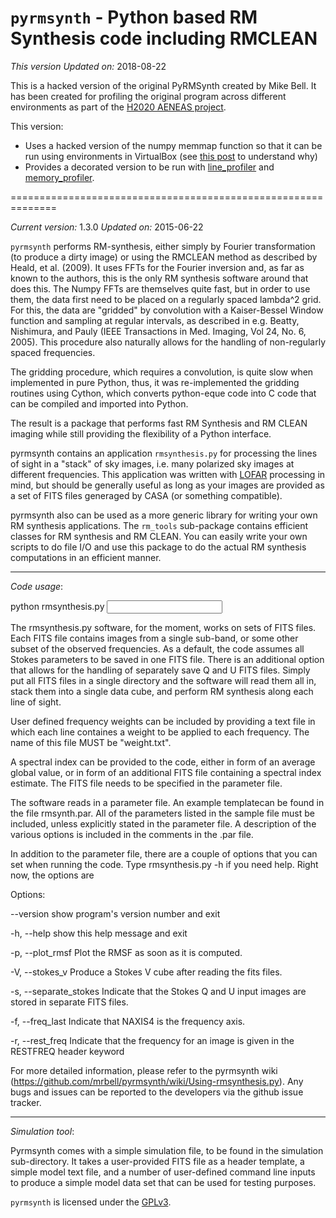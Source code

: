 `pyrmsynth` - Python based RM Synthesis code including RMCLEAN
==============================================================

*This version*
*Updated on:* 2018-08-22

This is a hacked version of the original PyRMSynth created by Mike Bell. It has been created for profiling the original program across different environments as part of the [H2020 AENEAS project](aeneas2020.eu).

This version:

 - Uses a hacked version of the numpy memmap function so that it can be run using environments in VirtualBox (see [this post](https://stackoverflow.com/questions/18420473/invalid-argument-for-read-write-mmap) to understand why)
 - Provides a decorated version to be run with [line_profiler](https://pypi.org/project/line_profiler/) and [memory_profiler](https://pypi.org/project/memory_profiler/).
 

==============================================================

*Current version:* 1.3.0
*Updated on:* 2015-06-22

`pyrmsynth` performs RM-synthesis, either simply by Fourier transformation 
(to produce a dirty image) or using the RMCLEAN method as described by 
Heald, et al. (2009).  It uses FFTs for the Fourier inversion and, as far as  
known to the authors, this is the only RM synthesis software around that does
this. The Numpy FFTs are themselves quite fast, but in order to use them, the
data first need to be placed on a regularly spaced lambda^2 grid. For this, 
the data are "gridded" by convolution with a Kaiser-Bessel Window function and
sampling at regular intervals, as described in e.g. Beatty, Nishimura, and
Pauly (IEEE Transactions in Med. Imaging, Vol 24, No. 6, 2005). This procedure
also naturally allows for the handling of non-regularly spaced frequencies.

The gridding procedure, which requires a convolution, is quite slow when 
implemented in pure Python, thus, it was re-implemented the gridding routines 
using Cython, which converts python-eque code into C code that can be compiled 
and imported into Python.

The result is a package that performs fast RM Synthesis and RM CLEAN imaging
while still providing the flexibility of a Python interface.

pyrmsynth contains an application `rmsynthesis.py` for processing the lines of 
sight in a "stack" of sky images, i.e. many polarized sky images at different 
frequencies. This application was written with [LOFAR](http://www.lofar.org) 
processing in mind, but should be generally useful as long as your images are
provided as a set of FITS files generaged by CASA (or something compatible).

pyrmsynth also can be used as a more generic library for writing your own 
RM synthesis applications. The `rm_tools` sub-package contains efficient 
classes for RM synthesis and RM CLEAN. You can easily write your own scripts 
to do file I/O and use this package to do the actual RM synthesis computations
in an efficient manner.

------------------------------------------------------------------------------

*Code usage*:

python rmsynthesis.py <input parameter file>

The rmsynthesis.py software, for the moment, works on sets of FITS files. Each
FITS file contains images from a single sub-band, or some other subset of the
observed frequencies. As a default, the code assumes all Stokes parameters
to be saved in one FITS file. There is an additional option that allows
for the handling of separately save Q and U FITS files. Simply put all FITS
files in a single directory and the software will read them all in, stack them
into a single data cube, and perform RM synthesis along each line of sight. 

User defined frequency weights can be included by providing a text file in which 
each line containes a weight to be applied to each frequency. The name of this 
file MUST be "weight.txt".

A spectral index can be provided to the code, either in form of an average
global value, or in form of an additional FITS file containing a spectral index
estimate. The FITS file needs to be specified in the parameter file.

The software reads in a parameter file. An example templatecan be found in the 
file rmsynth.par. All of the parameters listed in the sample file must be included,
unless explicitly stated in the parameter file.
A description of the various options is included in the comments in the .par file.

In addition to the parameter file, there are a couple of options that you can
set when running the code. Type rmsynthesis.py -h if you need help. Right now,
the options are

Options:

  --version        show program's version number and exit
  
  -h, --help       show this help message and exit
  
  -p, --plot_rmsf  Plot the RMSF as soon as it is computed.
  
  -V, --stokes_v   Produce a Stokes V cube after reading the fits files.
  
  -s, --separate_stokes
                   Indicate that the Stokes Q and U input images are stored in
                   separate FITS files.
                   
  -f, --freq_last  Indicate that NAXIS4 is the frequency axis.
  
  -r, --rest_freq  Indicate that the frequency for an image is given in the
                   RESTFREQ header keyword

For more detailed information, please refer to the pyrmsynth
wiki (https://github.com/mrbell/pyrmsynth/wiki/Using-rmsynthesis.py).
Any bugs and issues can be reported to the developers via the github issue
tracker.

------------------------------------------------------------------------------

*Simulation tool*:

Pyrmsynth comes with a simple simulation file, to be found in the simulation
sub-directory. It takes a user-provided FITS file as a header template, a
simple model text file, and a number of user-defined command line inputs to 
produce a simple model data set that can be used for testing purposes. 
                   
`pyrmsynth` is licensed under the [GPLv3](http://www.gnu.org/licenses/gpl.html).

